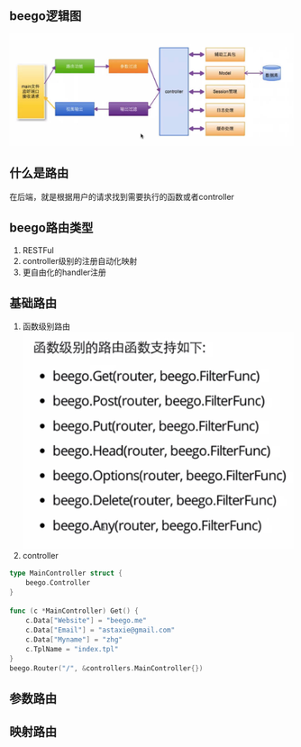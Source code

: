 ## beego逻辑图
![](..\img\beego逻辑.PNG)

## 什么是路由
在后端，就是根据用户的请求找到需要执行的函数或者controller


## beego路由类型
1. RESTFul
2. controller级别的注册自动化映射
3. 更自由化的handler注册

## 基础路由
1. 函数级别路由
![](../img/函数路由.PNG)
2. controller
```go
type MainController struct {
	beego.Controller
}

func (c *MainController) Get() {
	c.Data["Website"] = "beego.me"
	c.Data["Email"] = "astaxie@gmail.com"
	c.Data["Myname"] = "zhg"
	c.TplName = "index.tpl"
}
beego.Router("/", &controllers.MainController{})
```

## 参数路由


## 映射路由
